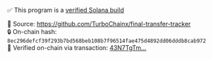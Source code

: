 ✅ This program is a [verified Solana build](https://explorer.solana.com/address/CPdJTxNtRtuS3WnpnmNnxmf4VNEm7StKfVpv2SCYSLK9?cluster=mainnet-beta)

🔗 Source: https://github.com/TurboChainx/final-transfer-tracker  
🔒 On-chain hash: `8ec296defcf39f293b7bd568beb108b7f96514fae475d4892dd06dddb8cab972`  
📜 Verified on-chain via transaction: [43N7TgTm...](https://explorer.solana.com/tx/43N7TgTmcdqJteLe7C6fJ7ggHV3ehgm3PoR2KK7yUzkdWM1HDfPv2QbcJUtHbUJDSGqZwWE6nPKhK4wRUHoCcUpi?cluster=mainnet-beta)
